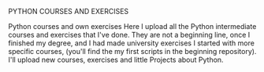 PYTHON COURSES AND EXERCISES

Python courses and own exercises Here I upload all the Python intermediate courses and exercises that I've done. They are not a beginning line, once I finished my degree, and I had made university exercises I started with more specific courses, (you'll find the my first scripts in the beginning repository).  I'll upload new courses, exercises and little Projects about Python.
